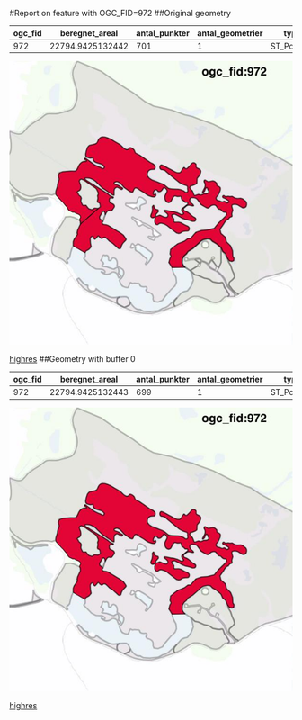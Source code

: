 #Report on feature with OGC_FID=972
##Original geometry



| ogc_fid |  beregnet_areal  | antal_punkter | antal_geometrier |    type    |
|---------|------------------|---------------|------------------|------------|
|     972 | 22794.9425132442 |           701 |                1 | ST_Polygon|
![geom](../images/972_invalid.jpg)


[highres](https://raw.githubusercontent.com/Septima/herlev/master/images/972_invalid_highres.jpg)
##Geometry with buffer 0



| ogc_fid |  beregnet_areal  | antal_punkter | antal_geometrier |    type    |
|---------|------------------|---------------|------------------|------------|
|     972 | 22794.9425132443 |           699 |                1 | ST_Polygon|
![geom](../images/972_buffer0.jpg)


[highres](https://raw.githubusercontent.com/Septima/herlev/master/images/972_buffer0_highres.jpg)
